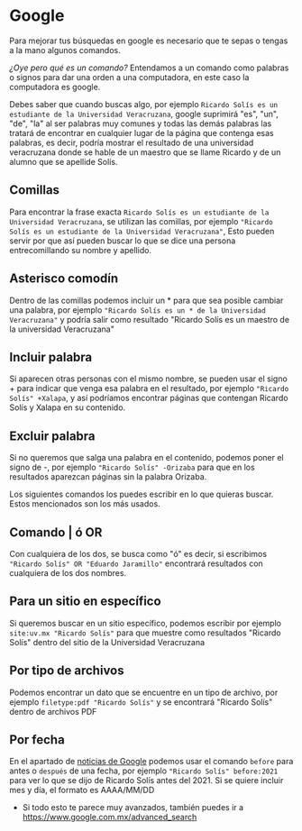 # Google

Para mejorar tus búsquedas en google es necesario que te sepas o tengas a la mano algunos comandos.

*¿Oye pero qué es un comando?* Entendamos a un comando como palabras o signos para dar una orden a una computadora, en este caso la computadora es google.

Debes saber que cuando buscas algo, por ejemplo `Ricardo Solís es un estudiante de la Universidad Veracruzana`, google suprimirá "es", "un", "de", "la" al ser palabras muy comunes y todas las demás palabras las tratará de encontrar en cualquier lugar de la página que contenga esas palabras, es decir, podría mostrar el resultado de una universidad veracruzana donde se hable de un maestro que se llame Ricardo y de un alumno que se apellide Solís.

## Comillas

Para encontrar la  frase exacta `Ricardo Solís es un estudiante de la Universidad Veracruzana`, se utilizan las comillas, por ejemplo `"Ricardo Solís es un estudiante de la Universidad Veracruzana"`, Esto pueden servir por que así pueden buscar lo que se dice una persona entrecomillando su nombre y apellido. 

## Asterisco comodín

Dentro de las comillas podemos incluir un * para que sea posible cambiar una palabra, por ejemplo `"Ricardo Solís es un * de la Universidad Veracruzana"` y podría salir como resultado "Ricardo Solís es un maestro de la universidad Veracruzana"

## Incluir palabra

Si aparecen otras personas con el mismo nombre, se pueden usar el signo + para indicar que venga esa palabra en el resultado, por ejemplo `"Ricardo Solís" +Xalapa`, y así podríamos encontrar páginas que contengan Ricardo Solís y Xalapa en su contenido.

## Excluir palabra

Si no queremos que salga una palabra en el contenido, podemos poner el signo de -, por ejemplo `"Ricardo Solís" -Orizaba` para que en los resultados aparezcan páginas sin la palabra Orizaba. 

Los siguientes comandos los puedes escribir en lo que quieras buscar. Estos mencionados son los más usados.

## Comando |  ó  OR

Con cualquiera de los dos, se busca como "ó" es decir, si escribimos  `"Ricardo Solís" OR "Eduardo Jaramillo"` encontrará resultados con cualquiera de los dos nombres.

## Para un sitio en específico

Si queremos buscar en un sitio específico, podemos escribir por ejemplo  `site:uv.mx "Ricardo Solís"` para que muestre como resultados "Ricardo Solís" dentro del sitio de la Universidad Veracruzana

## Por tipo de archivos

Podemos encontrar un dato que se encuentre en un tipo de archivo, por ejemplo  `filetype:pdf "Ricardo Solís"` y se encontrará "Ricardo Solís" dentro de archivos PDF

## Por fecha

En el apartado de [noticias de Google](https://news.google.com/) podemos usar el comando `before` para antes o `después` de una fecha, por ejemplo `"Ricardo Solís" before:2021` para ver lo que se dijo de Ricardo Solís antes del 2021. Si se quiere incluir mes y día, el formato es AAAA/MM/DD



- Si todo esto te parece muy avanzados, también puedes ir a https://www.google.com.mx/advanced_search

